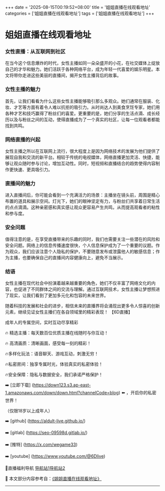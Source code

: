 +++
date = '2025-08-15T00:19:52+08:00'
title = '姐姐直播在线观看地址'
categories = ['姐姐直播在线观看地址']
tags = ['姐姐直播在线观看地址']
+++

# 姐姐直播在线观看地址

### 女性直播：从互联网到社区

在当今这个信息爆炸的时代，女性主播如同一朵朵盛开的小花，在社交媒体上绽放自己的才华和魅力。她们活跃于各种网络平台，成为年轻一代喜爱的娱乐明星。本文将带你走进这些美丽的直播间，揭开女性主播背后的故事。

### 女性主播的魅力

首先，让我们看看为什么这些女性主播能够吸引那么多观众。她们通常在服装、化妆、才艺等方面有着令人难以抗拒的吸引力。从时尚达人到美食烹饪专家，她们用各种才艺和技巧赢得了粉丝们的喜爱。更重要的是，她们分享的生活点滴、成长经历以及与粉丝之间的互动，使得直播成为了一个真实的社区，让每一位观看者都能找到共鸣。

### 网络直播的兴起

女性主播之所以在互联网上流行，很大程度上是因为网络技术的发展为他们提供了展现自我和交流的新平台。相较于传统的电视媒体，网络直播更加灵活、快捷，能够让观众随时参与讨论，增加互动性。同时，短视频和直播结合的趋势使得内容制作更快速、更具吸引力。

### 直播间的魅力

进入直播间后，你可能会看到一个充满活力的场景：主播坐在镜头前，周围是精心布置的道具和展示空间。灯光下，她们的眼神坚定有力，与粉丝们共享着日常生活的点点滴滴。这种亲密感和真实感让观众更容易产生共鸣，从而提高观看者的粘性和参与度。

### 安全问题

值得注意的是，在享受直播带来的乐趣的同时，我们也需要关注一些潜在的风险和安全问题。网络上的信息传播速度很快，个人信息保护成为了一个重要的议题。作为观众，我们应该注意个人隐私的保护，不要随意发布或泄露他人的敏感信息；作为主播，也要确保自己的直播间内容健康向上，避免不当展示。

### 结语

女性主播在现代社会中扮演着越来越重要的角色，她们不仅丰富了网络文化的内容，也促进了不同群体之间的交流与理解。通过互联网技术，女性主播让梦想照进了现实，让我们看到了更加多元化和包容的未来世界。

随着科技的发展和社会的进步，相信未来的直播界将会涌现出更多令人惊喜的创新元素，继续见证女性主播们在各自领域里的精彩表现！
【6D直播】

 成年人的专属空间，实时互动尽享精彩

🔥 精选主播：每天数百位优质主播在线随时与你互动！

🔥 高清画质：清晰画面，感受每一刻的精彩！

🔥多样化玩法：语音聊天、游戏互动，刺激无穷！

🔥私密房间：独享专属时光，体验真实的私密体验！

🔥安全保障：隐私与数据安全，我们承诺严格保护！

➡️ [立即下载] (https://down123.s3.ap-east-1.amazonaws.com/down/down.html?channelCode=blog) ⬅️ ，开启你的私密世界！

 （仅限18岁以上成年人）

➡️ [github] (https://aldult-live.github.io/)

➡️ [gitlab] (https://seo-09598d.gitlab.io/)

➡️ [推特] (https://x.com/wegame33)

➡️ [youtube] (https://www.youtube.com/@6Dlive)

🔞直播福利导航   [导航站1](https://webstack-86085a.gitlab.io/)[导航站2](https://onlygit123-2.github.io/)

📘 本文部分内容参考自：[《姐姐直播在线观看地址》](https://webstack-hugo-7.pages.dev/)

---
